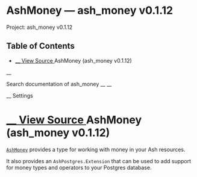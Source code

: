 # AshMoney — ash_money v0.1.12

Project: ash_money v0.1.12

## Table of Contents

- [ __ View Source ](external_link) AshMoney (ash_money v0.1.12)

__

Search documentation of ash_money __ __

__ Settings

#  [ __ View Source ](external_link) AshMoney (ash_money v0.1.12)

[`AshMoney`](external_link) provides a type for working with money in your Ash resources.

It also provides an `AshPostgres.Extension` that can be used to add support for money types and operators to your Postgres database.
